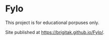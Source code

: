 # Fylo

This project is for educational porpuses only.

Site published at https://brigitak.github.io/Fylo/.
